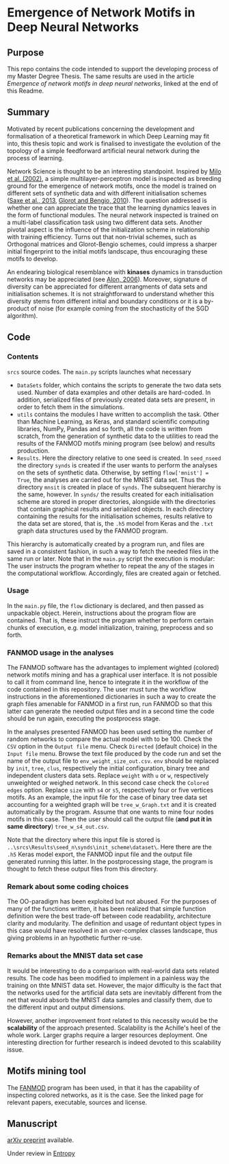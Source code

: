 # Emergence of Network Motifs in Deep Neural Networks

## Purpose
This repo contains the code intended to support the developing process of my Master Degree Thesis. The same results are used in the article _Emergence of network motifs in deep neural networks_, linked at the end of this Readme.

## Summary

Motivated by recent publications concerning the development and formalisation of a theoretical framework in which Deep Learning may fit into, this thesis topic and work is finalised to investigate the evolution of the topology of a simple feedforward artificial neural network during the process of learning.

Network Science is thought to be an interesting standpoint. Inspired by [Milo et al. (2002)](https://science.sciencemag.org/content/298/5594/824), a simple multilayer-perceptron model is inspected as breeding ground for the emergence of network motifs, once the model is trained on different sets of synthetic data and with different initialisation schemes ([Saxe et al., 2013](https://arxiv.org/abs/1312.6120), [Glorot and Bengio, 2010](http://proceedings.mlr.press/v9/glorot10a.html)). The question addressed is whether one can appreciate the trace that the learning dynamics leaves in the form of functional modules. The neural network inspected is trained on a multi-label classification task using two different data sets. Another pivotal aspect is the influence of the initialization scheme in relationship with training efficiency. Turns out that non-trivial schemes, such as Orthogonal matrices and Glorot-Bengio schemes, could impress a sharper initial fingerprint to the initial motifs landscape, thus encouraging these motifs to develop.

An endearing biological resemblance with **kinases** dynamics in transduction networks may be appreciated (see [Alon, 2006](https://www.crcpress.com/An-Introduction-to-Systems-Biology-Design-Principles-of-Biological-Circuits/Alon/p/book/9781439837177)). Moreover, signature of diversity can be appreciated for different arrangments of data sets and initialisation schemes. It is not straightforward to understand whether this diversity stems from different initial and boundary conditions or it is a by-product of noise (for example coming from the stochasticity of the SGD algorithm).
 
## Code

### Contents

`srcs` source codes. The `main.py` scripts launches what necessary 

* `DataSets` folder, which contains the scripts to generate the two data sets used. Number of data examples and other details are hard-coded. In addition, serialized files of previously created data sets are present, in order to fetch them in the simulations.
* `utils` contains the modules I have written to accomplish the task. Other than Machine Learning, as Keras, and standard scientific computing libraries, NumPy, Pandas and so forth, all the code is written from scratch, from the generation of synthetic data to the utilities to read the results of the FANMOD motifs mining program (see below) and results production.
* `Results`. Here the directory relative to one seed is created. In `seed_nseed` the directory `synds` is created if the user wants to perform the analyses on the sets of synthetic data. Otherwise, by setting `flow['mnist'] = True`, the analyses are carried out for the MNIST data set. Thus the directory `mnsit` is created in place of `synds`. The subsequent hierarchy is the same, however. In `synds/` the results created for each initialisation scheme are stored in proper directories, alongside with the directories that contain graphical results and serialized objects. In each directory containing the results for the initialisation schemes, results relative to the data set are stored, that is, the `.h5` model from Keras and the `.txt` graph data structures used by the FANMOD program.

This hierarchy is automatically created by a program run, and files are saved in a consistent fashion, in such a way to fetch the needed files in the same run or later. Note that in the `main.py` script the execution is modular: The user instructs the program whether to repeat the any of the stages in the computational workflow. Accordingly, files are created again or fetched.

### Usage

In the `main.py` file, the `flow` dictionary is declared, and then passed as unpackable object. Herein, instructions about the program flow are contained. That is, these instruct the program whether to perform certain chunks of execution, e.g. model initialization, training, preprocess and so forth.

### FANMOD usage in the analyses

The FANMOD software has the advantages to implement wighted (colored) network motifs mining and has a graphical user interface. It is not possible to call it from command line, hence to integrate it in the workflow of the code contained in this repository. The user must tune the workflow instructions in the aforementioned dictionaries in such a way to create the graph files amenable for FANMOD in a first run, run FANMOD so that this latter can generate the needed output files and in a second time the code should be run again, executing the postprocess stage.

In the analyses presented FANMOD has been used setting the number of random networks to compare the actual model with to be 100. Check the `CSV` option in the `Output file` menu. Check `Directed` (default choice) in the `Input file` menu. Browse the text file produced by the code run and set the name of the output file to `env_weight_size_out.csv`. `env` should be replaced by `init`, `tree`, `clus`, respectively the initial configuration, binary tree and independent clusters data sets. Replace `weight` with `u` or `w`, respectively unweighted or weighed network. In this second case check the `Colored edges` option. Replace `size` with `s4` or `s5`, respectively four or five vertices motifs. As an example, the input file for the case of binary tree data set accounting for a weighted graph will be `tree_w_Graph.txt` and it is created automatically by the program. Assume that one wants to mine four nodes motifs in this case. Then the user should call the output file (**and put it in same directory**) `tree_w_s4_out.csv`. 

Note that the directory where this input file is stored is `..\srcs\Results\seed_n\synds\init_scheme\dataset\`. Here there are the `.h5` Keras model export, the FANMOD input file and the output file generated running this latter. In the postprocessing stage, the program is thought to fetch these output files from this directory.


### Remark about some coding choices
The OO-paradigm has been exploited but not abused. For the purposes of many of the functions written, it has been realized that simple function definition were the best trade-off between code readability, architecture clarity and modularity. The definition and usage of reduntant object types in this case would have resolved in an over-complex classes landscape, thus giving problems in an hypothetic further re-use.

### Remarks about the MNIST data set case
It would be interesting to do a comparison with real-world data sets related results. The code has been modified to implement in a painless way the training on thte MNIST data set. However, the major difficulty is the fact that the networks used for the artificial data sets are inevitably different from the net that would absorb the MNIST data samples and classify them, due to the different input and output dimensions.

However, another improvement front related to this necessity would be the **scalability** of the approach presented. Scalability is the Achille's heel of the whole work. Larger graphs require a larger resources deployment. One interesting direction for further research is indeed devoted to this scalability issue. 

## Motifs mining tool

The [FANMOD](http://theinf1.informatik.uni-jena.de/motifs/) program has been used, in that it has the capability of inspecting colored networks, as it is the case. See the linked page for relevant papers, executable, sources and license.

## Manuscript
[arXiv preprint](https://arxiv.org/abs/1912.12244) available.

Under review in [Entropy](https://www.mdpi.com/journal/entropy)
